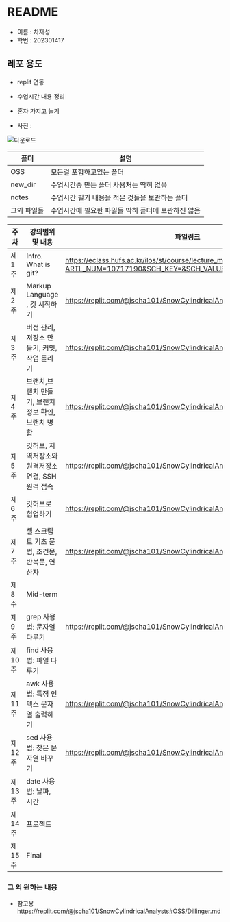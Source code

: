 # README

- 이름 : 차재성
- 학번 : 202301417

## 레포 용도
- replit 연동
- 수업시간 내용 정리
- 혼자 가지고 놀기

- 사진 :

 ![다운로드](https://github.com/piro0101/git_replit/assets/170285898/a1e1f8b7-a82d-417d-9a8a-3f0bfe798c95)

| 폴더 | 설명 |
| ------ | ------ |
| OSS | 모든걸 포함하고있는 폴더 |
| new_dir | 수업시간중 만든 폴더 사용처는 딱히 없음 |
| notes | 수업시간 필기 내용을 적은 것들을 보관하는 폴더 |
| 그외 파일들 | 수업시간에 필요한 파일들 딱히 폴더에 보관하진 않음 |

| 주차 | 강의범위 및 내용 | 파일링크 |
| ------ | ------ | ------ |
| 제 1주 | Intro. What is git? | https://eclass.hufs.ac.kr/ilos/st/course/lecture_material_view_form.acl?ARTL_NUM=10717190&SCH_KEY=&SCH_VALUE=&display=1&start=1 |
| 제 2주 | Markup Language , 깃 시작하기 | https://replit.com/@jscha101/SnowCylindricalAnalysts#OSS/notes/w2.txt |
| 제 3주 | 버전 관리, 저장소 만들기, 커밋, 작업 돌리기 | https://replit.com/@jscha101/SnowCylindricalAnalysts#OSS/notes/w3.txt | 
| 제 4주 | 브랜치,브랜치 만들기, 브랜치 정보 확인, 브랜치 병합  | https://replit.com/@jscha101/SnowCylindricalAnalysts#OSS/notes/w4.txt |
| 제 5주 | 깃허브, 지역저장소와 원격저장소 연결, SSH 원격 접속  | https://replit.com/@jscha101/SnowCylindricalAnalysts#OSS/notes/w5.md |
| 제 6주 | 	깃허브로 협업하기 | https://replit.com/@jscha101/SnowCylindricalAnalysts#OSS/notes/w6.md |
| 제 7주 | 셸 스크립트 기초 문법, 조건문, 반복문, 연산자  | https://replit.com/@jscha101/SnowCylindricalAnalysts#OSS/notes/w7.md |
| 제 8주 | Mid-term |
| 제 9주 | grep 사용법: 문자열 다루기 | https://replit.com/@jscha101/SnowCylindricalAnalysts#OSS/notes/w9.md |
| 제 10주 | find 사용법: 파일 다루기 |
| 제 11주 | awk 사용법: 특정 인텍스 문자열 출력하기 | https://replit.com/@jscha101/SnowCylindricalAnalysts#OSS/notes/w11.md |
| 제 12주 | sed 사용법: 찾은 문자열 바꾸기 | https://replit.com/@jscha101/SnowCylindricalAnalysts#OSS/notes/w12.md |
| 제 13주 | date 사용법: 날짜, 시간 |
| 제 14주 | 프로젝트 |
| 제 15주 | Final |

### 그 외 원하는 내용
- 참고용 https://replit.com/@jscha101/SnowCylindricalAnalysts#OSS/Dillinger.md
